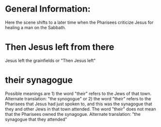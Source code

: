 
# General Information:
Here the scene shifts to a later time when the Pharisees criticize Jesus for healing a man on the Sabbath.

# Then Jesus left from there
Jesus left the grainfields or "Then Jesus left"

# their synagogue
Possible meanings are 1) the word "their" refers to the Jews of that town. Alternate translation: "the synogogue" or 2) the word "their" refers to the Pharisees that Jesus had just spoken to, and this was the synagogue that they and other Jews in that town attended. The word "their" does not mean that the Pharisees owned the synagogue. Alternate translation: "the synagogue that they attended"